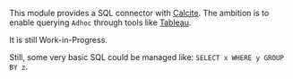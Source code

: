 This module provides a SQL connector with [Calcite](https://calcite.apache.org/). The ambition is to enable querying `Adhoc` through tools like [Tableau](https://www.tableau.com/).

It is still Work-in-Progress.

Still, some very basic SQL could be managed like: `SELECT x WHERE y GROUP BY z`.